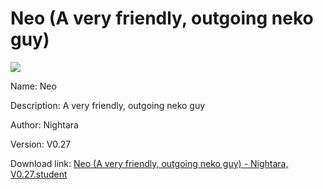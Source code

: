 # Neo (A very friendly, outgoing neko guy)

<img src = "https://raw.githubusercontent.com/Arbiter1223/Koukou-Gurashi-Custom-Students/master/Students/Files/Neo%20(A%20very%20friendly%2C%20outgoing%20neko%20guy).png">

Name: Neo

Description: A very friendly, outgoing neko guy

Author: Nightara

Version: V0.27

Download link: <a href="https://raw.githubusercontent.com/Arbiter1223/Koukou-Gurashi-Custom-Students/master/Students/Files/Neo%20(A%20very%20friendly%2C%20outgoing%20neko%20guy)%20-%20Nightara%2C%20V0.27.student">Neo (A very friendly, outgoing neko guy) - Nightara, V0.27.student</a>
